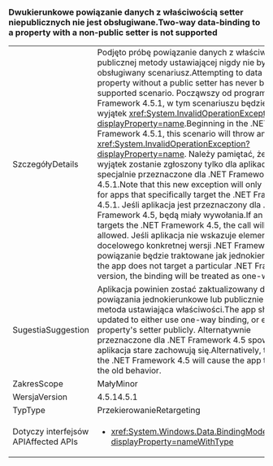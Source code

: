 ### <a name="two-way-data-binding-to-a-property-with-a-non-public-setter-is-not-supported"></a><span data-ttu-id="40e5d-101">Dwukierunkowe powiązanie danych z właściwością setter niepublicznych nie jest obsługiwane.</span><span class="sxs-lookup"><span data-stu-id="40e5d-101">Two-way data-binding to a property with a non-public setter is not supported</span></span>

|   |   |
|---|---|
|<span data-ttu-id="40e5d-102">Szczegóły</span><span class="sxs-lookup"><span data-stu-id="40e5d-102">Details</span></span>|<span data-ttu-id="40e5d-103">Podjęto próbę powiązanie danych z właściwością bez publicznej metody ustawiającej nigdy nie było to obsługiwany scenariusz.</span><span class="sxs-lookup"><span data-stu-id="40e5d-103">Attempting to data bind to a property without a public setter has never been a supported scenario.</span></span> <span data-ttu-id="40e5d-104">Począwszy od programu .NET Framework 4.5.1, w tym scenariuszu będzie zgłaszać wyjątek <xref:System.InvalidOperationException?displayProperty=name>.</span><span class="sxs-lookup"><span data-stu-id="40e5d-104">Beginning in the .NET Framework 4.5.1, this scenario will throw an <xref:System.InvalidOperationException?displayProperty=name>.</span></span> <span data-ttu-id="40e5d-105">Należy pamiętać, że ten nowy wyjątek zostanie zgłoszony tylko dla aplikacji, które są specjalnie przeznaczone dla .NET Framework 4.5.1.</span><span class="sxs-lookup"><span data-stu-id="40e5d-105">Note that this new exception will only be thrown for apps that specifically target the .NET Framework 4.5.1.</span></span> <span data-ttu-id="40e5d-106">Jeśli aplikacja jest przeznaczony dla .NET Framework 4.5, będą miały wywołania.</span><span class="sxs-lookup"><span data-stu-id="40e5d-106">If an app targets the .NET Framework 4.5, the call will be allowed.</span></span> <span data-ttu-id="40e5d-107">Jeśli aplikacja nie wskazuje elementu docelowego konkretnej wersji .NET Framework, powiązanie będzie traktowane jak jednokierunkowe.</span><span class="sxs-lookup"><span data-stu-id="40e5d-107">If the app does not target a particular .NET Framework version, the binding will be treated as one-way.</span></span>|
|<span data-ttu-id="40e5d-108">Sugestia</span><span class="sxs-lookup"><span data-stu-id="40e5d-108">Suggestion</span></span>|<span data-ttu-id="40e5d-109">Aplikacja powinien zostać zaktualizowany do Użyj powiązania jednokierunkowe lub publicznie ujawniać metoda ustawiająca właściwości.</span><span class="sxs-lookup"><span data-stu-id="40e5d-109">The app should be updated to either use one-way binding, or expose the property's setter publicly.</span></span> <span data-ttu-id="40e5d-110">Alternatywnie przeznaczone dla .NET Framework 4.5 spowoduje, że aplikacja stare zachowują się.</span><span class="sxs-lookup"><span data-stu-id="40e5d-110">Alternatively, targeting the .NET Framework 4.5 will cause the app to exhibit the old behavior.</span></span>|
|<span data-ttu-id="40e5d-111">Zakres</span><span class="sxs-lookup"><span data-stu-id="40e5d-111">Scope</span></span>|<span data-ttu-id="40e5d-112">Mały</span><span class="sxs-lookup"><span data-stu-id="40e5d-112">Minor</span></span>|
|<span data-ttu-id="40e5d-113">Wersja</span><span class="sxs-lookup"><span data-stu-id="40e5d-113">Version</span></span>|<span data-ttu-id="40e5d-114">4.5.1</span><span class="sxs-lookup"><span data-stu-id="40e5d-114">4.5.1</span></span>|
|<span data-ttu-id="40e5d-115">Typ</span><span class="sxs-lookup"><span data-stu-id="40e5d-115">Type</span></span>|<span data-ttu-id="40e5d-116">Przekierowanie</span><span class="sxs-lookup"><span data-stu-id="40e5d-116">Retargeting</span></span>|
|<span data-ttu-id="40e5d-117">Dotyczy interfejsów API</span><span class="sxs-lookup"><span data-stu-id="40e5d-117">Affected APIs</span></span>|<ul><li><xref:System.Windows.Data.BindingMode.TwoWay?displayProperty=nameWithType></li></ul>|

